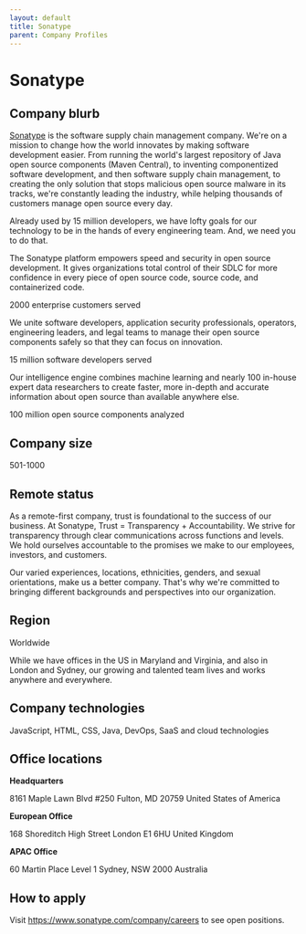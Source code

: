 ```yaml
---
layout: default
title: Sonatype
parent: Company Profiles
---
```


# Sonatype

## Company blurb

[Sonatype](https://www.sonatype.com) is the software supply chain management company. We're on a mission to change how the world innovates by making software development easier. From running the world's largest repository of Java open source components (Maven Central), to inventing componentized software development, and then software supply chain management, to creating the only solution that stops malicious open source malware in its tracks, we're constantly leading the industry, while helping thousands of customers manage open source every day.

Already used by 15 million developers, we have lofty goals for our technology to be in the hands of every engineering team. And, we need you to do that.

The Sonatype platform empowers speed and security in open source development. It gives organizations total control of their SDLC for more confidence in every piece of open source code, source code, and containerized code.

2000 enterprise customers served

We unite software developers, application security professionals, operators, engineering leaders, and legal teams to manage their open source components safely so that they can focus on innovation.

15 million software developers served

Our intelligence engine combines machine learning and nearly 100 in-house expert data researchers to create faster, more in-depth and accurate information about open source than available anywhere else.

100 million open source components analyzed

## Company size

501-1000

## Remote status

As a remote-first company, trust is foundational to the success of our business. At Sonatype, Trust = Transparency + Accountability. We strive for transparency through clear communications across functions and levels. We hold ourselves accountable to the promises we make to our employees, investors, and customers.

Our varied experiences, locations, ethnicities, genders, and sexual orientations, make us a better company. That's why we're committed to bringing different backgrounds and perspectives into our organization.

## Region

Worldwide

While we have offices in the US in Maryland and Virginia, and also in London and Sydney, our growing and talented team lives and works anywhere and everywhere.

## Company technologies

JavaScript, HTML, CSS, Java, DevOps, SaaS and cloud technologies

## Office locations

**Headquarters**

8161 Maple Lawn Blvd #250
Fulton, MD 20759
United States of America

**European Office**

168 Shoreditch High Street
London E1 6HU
United Kingdom

**APAC Office**

60 Martin Place Level 1
Sydney, NSW 2000
Australia

## How to apply

Visit https://www.sonatype.com/company/careers to see open positions.

[1]: https://www.sonatype.com/
